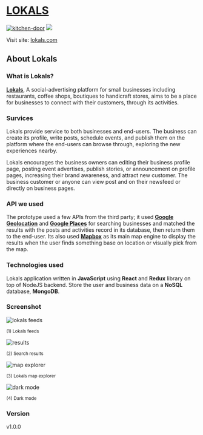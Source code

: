 
# [LOKALS](https://young-sea-81536.herokuapp.com)
[![kitchen-door](https://img.shields.io/badge/Lokals-v1.0.0-brightgreen.svg)](http://kitchendoors.netlify.com/) ![](https://img.shields.io/badge/license-MIT-blue.svg)

Visit site: [lokals.com](https://young-sea-81536.herokuapp.com)

## About Lokals
### What is Lokals?

**[Lokals](https://young-sea-81536.herokuapp.com)**, A social-advertising platform for small businesses including restaurants, coffee shops, boutiques to handicraft stores, aims to be a place for businesses to connect with their customers, through its activities.  
  
### Survices
Lokals provide service to both businesses and end-users. The business can create its profile, write posts, schedule events, and publish them on the platform where the end-users can browse through, exploring the new experiences nearby.

Lokals encourages the business owners can editing their business profile page, posting event advertises, publish stories, or announcement on profile pages, increasing their brand awareness, and attract new customer. The business customer or anyone can view post and on their newsfeed or directly on business pages. 

### API we used
The prototype used a few APIs from the third party; it used **[Google Geolocation](https://developers.google.com/maps/documentation/geolocation/intro)** and **[Google Places](https://developers.google.com/places/web-service/intro)** for searching businesses and matched the results with the posts and activities record in its database, then return them to the end-user. Its also used **[Mapbox](https://www.mapbox.com/)** as its main map engine to display the results when the user finds something base on location or visually pick from the map.

### Technologies used
Lokals application written in **JavaScript** using **React** and **Redux** library on top of NodeJS backend. Store the user and business data on a **NoSQL** database, **MongoDB**.

### Screenshot

![lokals feeds](https://lh3.googleusercontent.com/4NBLbuxpDctOHOyXXsBD7WSuXoHIozNGqlkA5vnSPm2em_rZbVurUJA1xjarRtNOcbN8JP3rNqw)
<p align="left"><small>(1) Lokals feeds</small></a>

![results](https://lh3.googleusercontent.com/-GeCiri0oczzYdS3Rw0RcZ-qjjWt3oamfdtBEv8LAfOb246tLw7SIlnaljIzjMNvZWf0cF2V-YA)
<p align="left"><small>(2) Search results</small></a></p>

![map explorer](https://lh3.googleusercontent.com/Cc99Kpb-qSZWZT5f6FUFZwYcy47ztM8NxpDfWkwigtKkC6NieXm7yK7pm-u40t73tFYVxxMKENM)
<p align="left"><small>(3) Lokals map explorer</small></a></p>

![dark mode](https://lh3.googleusercontent.com/SYX_eo01dSuFn4_XmAM0FvtCfGI_IXWEeiff-rzNFdvgssB1CbtZLNfGD7Qm4cjUy4xKeFyhtzs)
<p align="left"><small>(4) Dark mode</small></a></p>

### Version
v1.0.0
